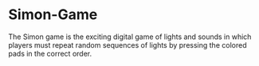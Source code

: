 # Simon-Game
The Simon game is the exciting digital game of lights and sounds in which players must repeat random sequences of lights by pressing the colored pads in the correct order.
